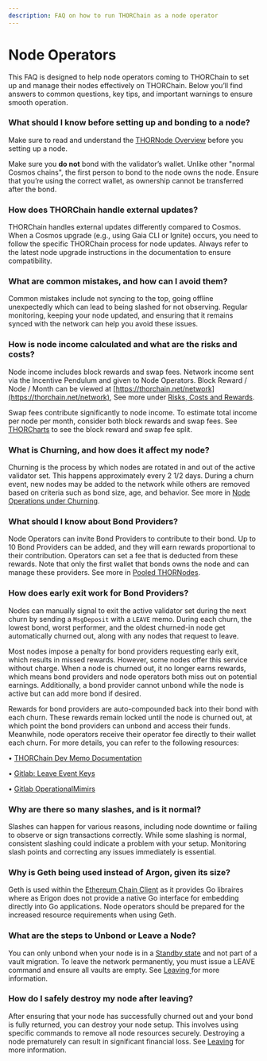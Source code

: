 ```yaml
---
description: FAQ on how to run THORChain as a node operator
---
```


# Node Operators

This FAQ is designed to help node operators coming to THORChain to set up and manage their nodes effectively on THORChain. Below you’ll find answers to common questions, key tips, and important warnings to ensure smooth operation.

### What should I know before setting up and bonding to a node?

Make sure to read and understand the [THORNode Overview](../thornodes/overview/) before you setting up a node.

Make sure you **do not** bond with the validator’s wallet. Unlike other "normal Cosmos chains", the first person to bond to the node owns the node. Ensure that you’re using the correct wallet, as ownership cannot be transferred after the bond.

### How does THORChain handle external updates?

THORChain handles external updates differently compared to Cosmos. When a Cosmos upgrade (e.g., using Gaia CLI or Ignite) occurs, you need to follow the specific THORChain process for node updates. Always refer to the latest node upgrade instructions in the documentation to ensure compatibility.

### What are common mistakes, and how can I avoid them?

Common mistakes include not syncing to the top, going offline unexpectedly which can lead to being slashed for not observing. Regular monitoring, keeping your node updated, and ensuring that it remains synced with the network can help you avoid these issues.

### How is node income calculated and what are the risks and costs?

Node income includes block rewards and swap fees. Network income sent via the Incentive Pendulum and given to Node Operators. Block Reward / Node / Month can be viewed at [https://thorchain.net/network](https://thorchain.net/network), See more under [Risks, Costs and Rewards](../thornodes/overview/risks-costs-and-rewards.md).

Swap fees contribute significantly to node income. To estimate total income per node per month, consider both block rewards and swap fees. See [THORCharts](https://thorcharts.org/thorchain\_lp\_node\_earnings) to see the block reward and swap fee split.&#x20;

### What is Churning, and how does it affect my node?

Churning is the process by which nodes are rotated in and out of the active validator set. This happens approximately every 2 1/2 days. During a churn event, new nodes may be added to the network while others are removed based on criteria such as bond size, age, and behavior. See more in [Node Operations under Churning](../understanding-thorchain/roles/node-operators.md).

### What should I know about Bond Providers?

Node Operators can invite Bond Providers to contribute to their bond. Up to 10 Bond Providers can be added, and they will earn rewards proportional to their contribution. Operators can set a fee that is deducted from these rewards. Note that only the first wallet that bonds owns the node and can manage these providers. See more in [Pooled THORNodes](../thornodes/pooled-thornodes.md).

### How does early exit work for Bond Providers?

Nodes can manually signal to exit the active validator set during the next churn by sending a `MsgDeposit` with a `LEAVE` memo. During each churn, the lowest bond, worst performer, and the oldest churned-in node get automatically churned out, along with any nodes that request to leave.

Most nodes impose a penalty for bond providers requesting early exit, which results in missed rewards. However, some nodes offer this service without charge. When a node is churned out, it no longer earns rewards, which means bond providers and node operators both miss out on potential earnings. Additionally, a bond provider cannot unbond while the node is active but can add more bond if desired.

Rewards for bond providers are auto-compounded back into their bond with each churn. These rewards remain locked until the node is churned out, at which point the bond providers can unbond and access their funds. Meanwhile, node operators receive their operator fee directly to their wallet each churn. For more details, you can refer to the following resources:

• [THORChain Dev Memo Documentation](https://dev.thorchain.org/concepts/memos.html#bond-unbond-and-leave)

• [Gitlab: Leave Event Keys](https://gitlab.com/thorchain/thornode/-/blob/v1.134.0/x/thorchain/handler\_leave.go#L154-155)

• [Gitlab OperationalMimirs](https://gitlab.com/thorchain/thornode/-/blob/v1.134.0/x/thorchain/manager\_validator\_current.go#L1368-1369)

### Why are there so many slashes, and is it normal?

Slashes can happen for various reasons, including node downtime or failing to observe or sign transactions correctly. While some slashing is normal, consistent slashing could indicate a problem with your setup. Monitoring slash points and correcting any issues immediately is essential.

### Why is Geth being used instead of Argon, given its size?

Geth is used within the [Ethereum Chain Client](https://gitlab.com/thorchain/thornode/-/blob/develop/bifrost/pkg/chainclients/ethereum/ethereum.go) as it provides Go libraires where as Erigon does not provide a native Go interface for embedding directly into Go applications. Node operators should be prepared for the increased resource requirements when using Geth.

### What are the steps to Unbond or Leave a Node?

You can only unbond when your node is in a [Standby state](../thornodes/overview/node-operations.md#node-statuses) and not part of a vault migration. To leave the network permanently, you must issue a LEAVE command and ensure all vaults are empty. See [Leaving ](../thornodes/leaving.md)for more information.&#x20;

### How do I safely destroy my node after leaving?

After ensuring that your node has successfully churned out and your bond is fully returned, you can destroy your node setup. This involves using specific commands to remove all node resources securely. Destroying a node prematurely can result in significant financial loss. See [Leaving](../thornodes/leaving.md) for more information.
